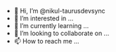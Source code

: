 - 👋 Hi, I’m @nikul-taurusdevsync
- 👀 I’m interested in ...
- 🌱 I’m currently learning ...
- 💞️ I’m looking to collaborate on ...
- 📫 How to reach me ...

<!---
nikul-taurusdevsync/nikul-taurusdevsync is a ✨ special ✨ repository because its `README.md` (this file) appears on your GitHub profile.
You can click the Preview link to take a look at your changes.
--->
